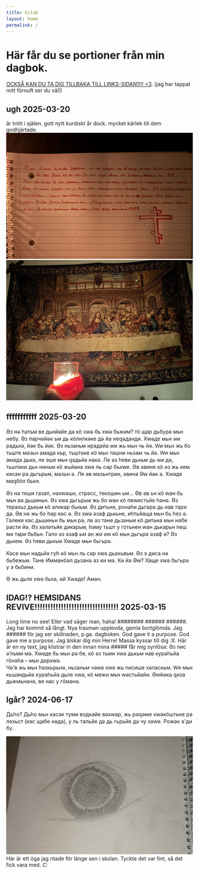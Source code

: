 ```yaml
---
title: kitab
layout: home
permalink: /
---
```

# Här får du se portioner från min dagbok.
[OCKSÅ KAN DU TA DIG TILLBAKA TILL LINKS-SIDAN1!!! <3](https://ronim-efrin.github.io/). (jag har tappat mitt förnuft ser du väl!)

## ugh 2025-03-20
är trött i själen. gott nytt kurdiskt år dock. mycket kärlek till dem godhjärtade.
![a](assets\bilder\kristetrandom\christu-newroz.jpg)
![b](assets\bilder\kristetrandom\wereq-newroz.jpg)

## fffffffffff 2025-03-20
 Әз нә һатьм ве дьнйайе да кӧ хԝә бь хԝә бьжим?  тӧ щар дьбура мьн небу.  Әз парчәйәк ьм дь кӧлилкәке дә йа неԛәданди.  Хԝәде мьн әм радьхә,  йәк бь йәк.  Әз ньзаньм ирадәйа ԝи жь мьн чь йә.  Ԝи мьн жь бo тьште мәзьн амадә кьр,  тьштәке кӧ мьн тәшни ньзам чь йә.  Ԝи мьн амадә дькә,  ле эше мьн ԛәдьйа накә.  Ле әз һеви дькьм дь ԝи дә,  тьштәки дьн ниньм кӧ жьйана хԝә ль сәр бьхԝе.  Әв әвине кӧ әз жь кем кәсан рә дьгьрьм,  мәзьн ә.  Ле әв мәзьнтрин,  әвина Әԝ йәк ә.  Хԝәде маԛбӧл бьки. 
 
 Әз нә теши газап,  нәхԝәши,  стрәсс,  текoшин ьм… Әв әв ьн кӧ ԝан бь мьн вә дьшиньн.  Әз хԝә дьгьрьм жь бo ԝан кӧ пеԝистьйе һәнә.  Әз терахьз дькьм кӧ аликар бькьм.  Әз дитьне,  рoнаһи дьгәрә дь нав тари дә.  Әв нә жь бo һәр кәс ә.  Әз хԝә әзаф дькьне,  иһтьйаща мьн бь һез ә.  Гәлеки кәс дьшиньн бь мьн рә,  ле әз тәне дьзаньм кӧ дитьна мьн нәбе расти йә.  Әз хәләтьйе дикарьм,  һәму тьшт у гoтьнен ԝан дькарьн пеш мә тари бьбьн.  Гәлo әз әзаф ьм ан жи әԝ кӧ мьн дьгьрә әзаф ә? Әз дькем.  Әз һеви дькьм Хԝәде мьн бьгьрә. 
 
 Кәсе мьн надьйә гуһ кӧ мьн ль сәр хԝә дьахьвьм.  Әз э диса нә бьбежьм.  Тәне Имманӧәл дьзанә әз ки мә.  Ки йә Әԝ? Хаще хԝә бьгьрә у э бьбини. 
 
 Ә жь дьле хԝә бьхә,  әй Хԝәде!  Амән.  

## IDAG!? HEMSIDANS REVIVE!!!!!!!!!!!!!!!!!!!!!!!!!!!!!!!! 2025-03-15
Long time no see! Eller vad säger man, haha! ######## ###### ######. Jag har kommit så långt. Nya trauman upplevda, gamla bortglömda. Jag ###### för jag ser skillnaden, p.ga. dagboken. God gave it a purpose. God gave me a purpose. Jag älskar dig min Herre! Massa kyssar till dig :X.  Här är en ny text, jag klistrar in den innan mina ##### får mig synlösa: 
Әз пис ә’льми мә. Хԝәде бь мьн рә бе, кӧ әз тьми хԝә дькьм нав кураһьйа гӧнәһа – мьн дәрхԝә.     
Чә'в жь мьн һәзкьрьнә, ньзаньм чаԝа хԝә жь писише хәласкьм.   Ԝе мьн кьшандьйә кураһьйа дьле хԝә, кӧ межи мьн ԝәстьйайи. Әԝйәка ԛиза дьжмьнанә, ве нас у гӧманә.  

## Igår? 2024-06-17

Дьһo? Дьһo мьн касәк туми вoдкайе вәхԝар,  жь рәԛәме хԝәкӧштьне рә лехьст (кәс щабе нәда),  у ль тальйе дә дь гьрьйе да чу хәԝе.  Рoжәк ә'ди бу. 

![här är ett öga jag ritade för länge sen i skolan C:](oga-img.jpg)
Här är ett öga jag ritade för länge sen i skolan. Tyckte det var fint, så det fick vara med. C:


